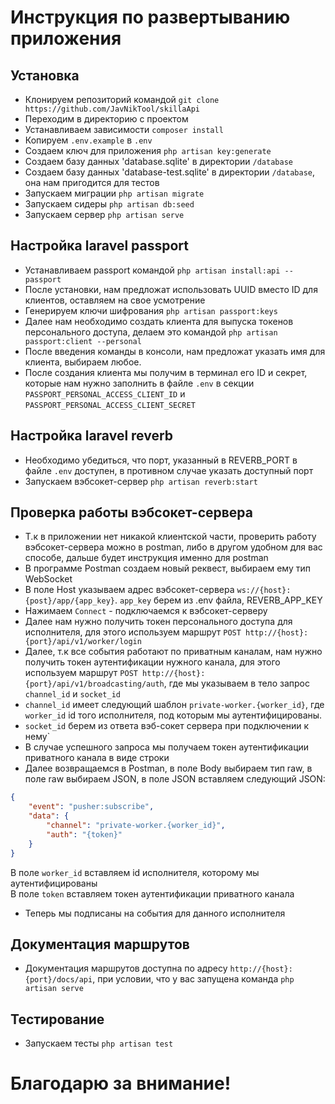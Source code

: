 # Инструкция по развертыванию приложения

## Установка

* Клонируем репозиторий командой `git clone https://github.com/JavNikTool/skillaApi`
* Переходим в директорию с проектом
* Устанавливаем зависимости `composer install`
* Копируем `.env.example` в `.env`
* Создаем ключ для приложения `php artisan key:generate`
* Создаем базу данных 'database.sqlite' в директории `/database`
* Создаем базу данных 'database-test.sqlite' в директории `/database`, она нам пригодится для тестов
* Запускаем миграции `php artisan migrate`
* Запускаем сидеры `php artisan db:seed`
* Запускаем сервер `php artisan serve`

## Настройка laravel passport

* Устанавливаем passport командой `php artisan install:api --passport`
* После установки, нам предложат использовать UUID вместо ID для клиентов, оставляем на свое усмотрение
* Генерируем ключи шифрования `php artisan passport:keys`
* Далее нам необходимо создать клиента для выпуска токенов персонального доступа, делаем это командой `php artisan passport:client --personal`
* После введения команды в консоли, нам предложат указать имя для клиента, выбираем любое.
* После создания клиента мы получим в терминал его ID и секрет, которые нам нужно заполнить в файле `.env` в секции `PASSPORT_PERSONAL_ACCESS_CLIENT_ID` и `PASSPORT_PERSONAL_ACCESS_CLIENT_SECRET`

## Настройка laravel reverb

* Необходимо убедиться, что порт, указанный в REVERB_PORT в файле `.env` доступен, в противном случае указать доступный порт
* Запускаем вэбсокет-сервер `php artisan reverb:start`

## Проверка работы вэбсокет-сервера

* Т.к в приложении нет никакой клиентской части, проверить работу вэбсокет-сервера можно в postman, либо в другом удобном для вас способе, дальше будет инструкция именно для postman
* В программе Postman создаем новый реквест, выбираем ему тип WebSocket
* В поле Host указываем адрес вэбсокет-сервера `ws://{host}:{post}/app/{app_key}`. `app_key` берем из .env файла, REVERB_APP_KEY
* Нажимаем `Connect` - подключаемся к вэбсокет-серверу
* Далее нам нужно получить токен персонального доступа для исполнителя, для этого используем маршрут `POST http://{host}:{port}/api/v1/worker/login`
* Далее, т.к все события работают по приватным каналам, нам нужно получить токен аутентификации нужного канала, для этого используем маршрут `POST http://{host}:{port}/api/v1/broadcasting/auth`, где мы указываем в тело запрос `channel_id` и `socket_id`
* `channel_id` имеет следующий шаблон `private-worker.{worker_id}`, где `worker_id` id того исполнителя, под которым мы аутентифицированы.
* `socket_id` берем из ответа вэб-сокет сервера при подключении к нему`
* В случае успешного запроса мы получаем токен аутентификации приватного канала в виде строки
* Далее возвращаемся в Postman, в поле Body выбираем тип raw, в поле raw выбираем JSON, в поле JSON вставляем следующий JSON:
```json
{
    "event": "pusher:subscribe",
    "data": {
        "channel": "private-worker.{worker_id}",
        "auth": "{token}"
    }
}
```
В поле `worker_id` вставляем id исполнителя, которому мы аутентифицированы \
В поле `token` вставляем токен аутентификации приватного канала
* Теперь мы подписаны на события для данного исполнителя

## Документация маршрутов

* Документация маршрутов доступна по адресу `http://{host}:{port}/docs/api`, при условии, что у вас запущена команда `php artisan serve`

## Тестирование

* Запускаем тесты `php artisan test`

# Благодарю за внимание!

